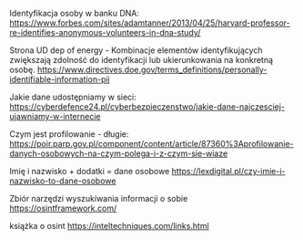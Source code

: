 Identyfikacja osoby w banku DNA:
https://www.forbes.com/sites/adamtanner/2013/04/25/harvard-professor-re-identifies-anonymous-volunteers-in-dna-study/

Strona UD dep of energy - Kombinacje elementów identyfikujących zwiększają zdolność do identyfikacji lub ukierunkowania na konkretną osobę.
https://www.directives.doe.gov/terms_definitions/personally-identifiable-information-pii

Jakie dane udostępniamy w sieci:
https://cyberdefence24.pl/cyberbezpieczenstwo/jakie-dane-najczesciej-ujawniamy-w-internecie

Czym jest profilowanie - długie:
https://poir.parp.gov.pl/component/content/article/87360%3Aprofilowanie-danych-osobowych-na-czym-polega-i-z-czym-sie-wiaze

Imię i nazwisko + dodatki = dane osobowe
https://lexdigital.pl/czy-imie-i-nazwisko-to-dane-osobowe

Zbiór narzędzi wyszukiwania informacji o sobie
https://osintframework.com/

książka o osint
https://inteltechniques.com/links.html
